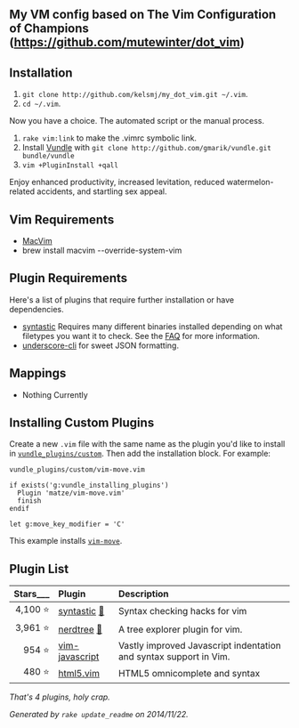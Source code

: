 ## My VM config based on The Vim Configuration of Champions (https://github.com/mutewinter/dot_vim)

## Installation

1. `git clone http://github.com/kelsmj/my_dot_vim.git ~/.vim`.
1. `cd ~/.vim`.

Now you have a choice. The automated script or the manual process.

1. `rake vim:link` to make the .vimrc symbolic link.
2. Install [Vundle](https://github.com/gmarik/vundle) with `git clone
   http://github.com/gmarik/vundle.git bundle/vundle`
3. `vim +PluginInstall +qall`

Enjoy enhanced productivity, increased levitation, reduced watermelon-related
accidents, and startling sex appeal.

## Vim Requirements

* [MacVim](https://github.com/b4winckler/macvim)
* brew install macvim --override-system-vim

## Plugin Requirements

Here's a list of plugins that require further installation or have
dependencies.

* [syntastic](https://github.com/scrooloose/syntastic) Requires many different
  binaries installed depending on what filetypes you want it to check. See the
  [FAQ](https://github.com/scrooloose/syntastic#faq) for more information.
* [underscore-cli](https://github.com/ddopson/underscore-cli) for sweet JSON
  formatting.

## Mappings

* Nothing Currently

## Installing Custom Plugins

Create a new `.vim` file with the same name as the plugin you'd like to install
in [`vundle_plugins/custom`](vundle_plugins/custom). Then add the installation
block. For example:

`vundle_plugins/custom/vim-move.vim`

```viml
if exists('g:vundle_installing_plugins')
  Plugin 'matze/vim-move.vim'
  finish
endif

let g:move_key_modifier = 'C'
```

This example installs [`vim-move`](https://github.com/matze/vim-move).

## Plugin List

| Stars___ | **Plugin** | **Description** |
| -------: | :--------- | :-------------- |
| 4,100 :star: |[syntastic](https://github.com/scrooloose/syntastic) [:page_facing_up:](vundle_plugins/syntastic.vim)|Syntax checking hacks for vim |
| 3,961 :star: |[nerdtree](https://github.com/scrooloose/nerdtree) [:page_facing_up:](vundle_plugins/nerdtree.vim)|A tree explorer plugin for vim. |
| 954 :star: |[vim-javascript](https://github.com/pangloss/vim-javascript)|Vastly improved Javascript indentation and syntax support in Vim. |
| 480 :star: |[html5.vim](https://github.com/othree/html5.vim)|HTML5 omnicomplete and syntax |

_That's 4 plugins, holy crap._

_Generated by `rake update_readme` on 2014/11/22._

